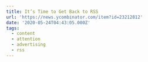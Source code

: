 ```yaml
---
title: It’s Time to Get Back to RSS
url: 'https://news.ycombinator.com/item?id=23212812'
date: '2020-05-24T04:43:05.000Z'
tags:
  - content
  - attention
  - advertising
  - rss
---
```

